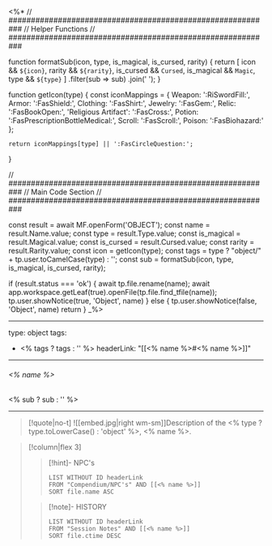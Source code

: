 <%*
// ###########################################################
//                        Helper Functions
// ###########################################################

function formatSub(icon, type, is_magical, is_cursed, rarity) {
	return [
		icon && `${icon}`,
        rarity && `${rarity}`,
        is_cursed && `Cursed`,
        is_magical && `Magic`,
        type && `${type}`
	]
  	.filter(sub => sub)
  	.join(' ');
}

function getIcon(type) {
    const iconMappings = {
        Weapon: ':RiSwordFill:',
        Armor: ':FasShield:',
        Clothing: ':FasShirt:',
        Jewelry: ':FasGem:',
        Relic: ':FasBookOpen:',
        'Religious Artifact': ':FasCross:',
        Potion: ':FasPrescriptionBottleMedical:',
        Scroll: ':FasScroll:',
        Poison: ':FasBiohazard:'
    };

    return iconMappings[type] || ':FasCircleQuestion:';
}

// ###########################################################
//                        Main Code Section
// ###########################################################

const result = await MF.openForm('OBJECT');
const name = result.Name.value;
const type = result.Type.value;
const is_magical = result.Magical.value;
const is_cursed = result.Cursed.value;
const rarity = result.Rarity.value;
const icon = getIcon(type);
const tags = type ? "object/" + tp.user.toCamelCase(type) : '';
const sub = formatSub(icon, type, is_magical, is_cursed, rarity);

if (result.status === 'ok') {
    await tp.file.rename(name);
    await app.workspace.getLeaf(true).openFile(tp.file.find_tfile(name));
    tp.user.showNotice(true, 'Object', name)
} else {
    tp.user.showNotice(false, 'Object', name)
    return
}
_%>

---
type: object
tags:
 - <% tags ? tags : '' %>
headerLink: "[[<% name %>#<% name %>]]"
---

###### <% name %>
<span class="sub2"><% sub ? sub : '' %></span>
___

> [!quote|no-t]
> ![[embed.jpg|right wm-sm]]Description of the  <% type ? type.toLowerCase() : 'object' %>, <% name %>.
<span class="clearfix"></span>


> [!column|flex 3]
>>[!hint]- NPC's
>>```dataview
>>LIST WITHOUT ID headerLink
>>FROM "Compendium/NPC's" AND [[<% name %>]]
>>SORT file.name ASC
> 
>>[!note]- HISTORY
>>```dataview
>>LIST WITHOUT ID headerLink
>>FROM "Session Notes" AND [[<% name %>]]
>>SORT file.ctime DESC